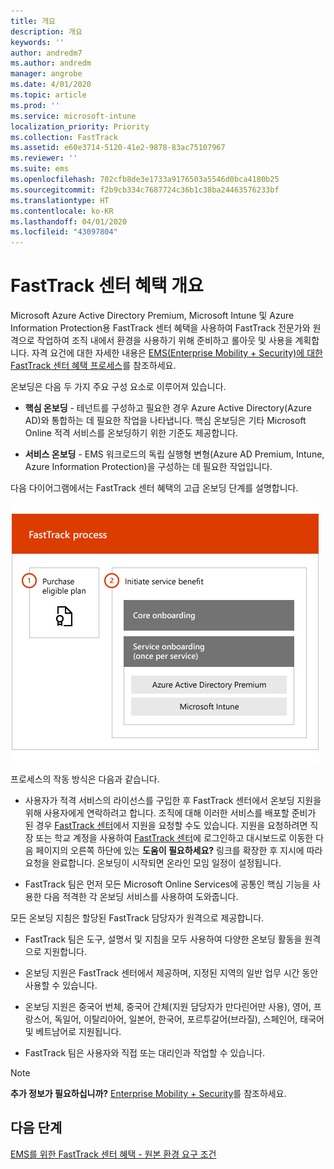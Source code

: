 ```yaml
---
title: 개요
description: 개요
keywords: ''
author: andredm7
ms.author: andredm
manager: angrobe
ms.date: 4/01/2020
ms.topic: article
ms.prod: ''
ms.service: microsoft-intune
localization_priority: Priority
ms.collection: FastTrack
ms.assetid: e60e3714-5120-41e2-9878-83ac75107967
ms.reviewer: ''
ms.suite: ems
ms.openlocfilehash: 702cfb8de3e1733a9176503a5546d0bca4180b25
ms.sourcegitcommit: f2b9cb334c7687724c36b1c38ba24463576233bf
ms.translationtype: HT
ms.contentlocale: ko-KR
ms.lasthandoff: 04/01/2020
ms.locfileid: "43097804"
---
```

# <a name="fasttrack-center-benefit-overview"></a>FastTrack 센터 혜택 개요

Microsoft Azure Active Directory Premium, Microsoft Intune 및 Azure Information Protection용 FastTrack 센터 혜택을 사용하여 FastTrack 전문가와 원격으로 작업하여 조직 내에서 환경을 사용하기 위해 준비하고 롤아웃 및 사용을 계획합니다. 자격 요건에 대한 자세한 내용은 [EMS(Enterprise Mobility + Security)에 대한 FastTrack 센터 혜택 프로세스](EMS-fasttrack-process.md)를 참조하세요.

온보딩은 다음 두 가지 주요 구성 요소로 이루어져 있습니다.

-   **핵심 온보딩** - 테넌트를 구성하고 필요한 경우 Azure Active Directory(Azure AD)와 통합하는 데 필요한 작업을 나타냅니다. 핵심 온보딩은 기타 Microsoft Online 적격 서비스를 온보딩하기 위한 기준도 제공합니다.

-   **서비스 온보딩** - EMS 워크로드의 독립 실행형 변형(Azure AD Premium, Intune, Azure Information Protection)을 구성하는 데 필요한 작업입니다.

다음 다이어그램에서는 FastTrack 센터 혜택의 고급 온보딩 단계를 설명합니다.

![FastTrack 센터 혜택을 사용하는 고급 온보딩 단계](./media/ft-onboarding-process.png)

프로세스의 작동 방식은 다음과 같습니다.

- 사용자가 적격 서비스의 라이선스를 구입한 후 FastTrack 센터에서 온보딩 지원을 위해 사용자에게 연락하려고 합니다. 조직에 대해 이러한 서비스를 배포할 준비가 된 경우 [FastTrack 센터](https://go.microsoft.com/fwlink/?linkid=780698)에서 지원을 요청할 수도 있습니다. 지원을 요청하려면 직장 또는 학교 계정을 사용하여 [FastTrack 센터](https://go.microsoft.com/fwlink/?linkid=780698)에 로그인하고 대시보드로 이동한 다음 페이지의 오른쪽 하단에 있는 **도움이 필요하세요?** 링크를 확장한 후 지시에 따라 요청을 완료합니다. 온보딩이 시작되면 온라인 모임 일정이 설정됩니다.

-   FastTrack 팀은 먼저 모든 Microsoft Online Services에 공통인 핵심 기능을 사용한 다음 적격한 각 온보딩 서비스를 사용하여 도와줍니다.

모든 온보딩 지침은 할당된 FastTrack 담당자가 원격으로 제공합니다.

-   FastTrack 팀은 도구, 설명서 및 지침을 모두 사용하여 다양한 온보딩 활동을 원격으로 지원합니다.

-   온보딩 지원은 FastTrack 센터에서 제공하며, 지정된 지역의 일반 업무 시간 동안 사용할 수 있습니다.

-   온보딩 지원은 중국어 번체, 중국어 간체(지원 담당자가 만다린어만 사용), 영어, 프랑스어, 독일어, 이탈리아어, 일본어, 한국어, 포르투갈어(브라질), 스페인어, 태국어 및 베트남어로 지원됩니다.

-   FastTrack 팀은 사용자와 직접 또는 대리인과 작업할 수 있습니다.

> [!NOTE]
> **추가 정보가 필요하십니까?** [Enterprise Mobility + Security](https://www.microsoft.com/cloud-platform/enterprise-mobility)를 참조하세요.

## <a name="next-steps"></a>다음 단계

[EMS를 위한 FastTrack 센터 혜택 - 원본 환경 요구 조건](EMS-source-environment-expectations.md)

